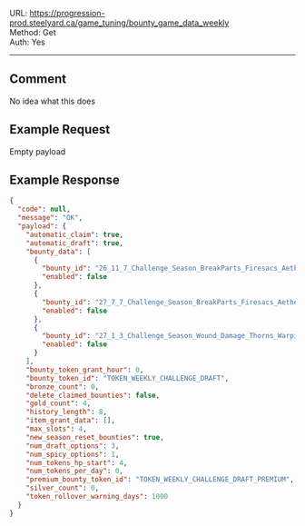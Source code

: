 URL: https://progression-prod.steelyard.ca/game_tuning/bounty_game_data_weekly \
Method: Get \
Auth: Yes

---

## Comment
No idea what this does

## Example Request
Empty payload

## Example Response
```json
{
  "code": null,
  "message": "OK",
  "payload": {
    "automatic_claim": true,
    "automatic_draft": true,
    "bounty_data": [
      {
        "bounty_id": "26_11_7_Challenge_Season_BreakParts_Firesacs_Aether_Sally_Terra",
        "enabled": false
      },
      {
        "bounty_id": "27_7_7_Challenge_Season_BreakParts_Firesacs_Aether_Sally_Terra",
        "enabled": false
      },
      {
        "bounty_id": "27_1_3_Challenge_Season_Wound_Damage_Thorns_Warpike",
        "enabled": false
      }
    ],
    "bounty_token_grant_hour": 0,
    "bounty_token_id": "TOKEN_WEEKLY_CHALLENGE_DRAFT",
    "bronze_count": 0,
    "delete_claimed_bounties": false,
    "gold_count": 4,
    "history_length": 8,
    "item_grant_data": [],
    "max_slots": 4,
    "new_season_reset_bounties": true,
    "num_draft_options": 3,
    "num_spicy_options": 1,
    "num_tokens_hp_start": 4,
    "num_tokens_per_day": 0,
    "premium_bounty_token_id": "TOKEN_WEEKLY_CHALLENGE_DRAFT_PREMIUM",
    "silver_count": 0,
    "token_rollover_warning_days": 1000
  }
}
```